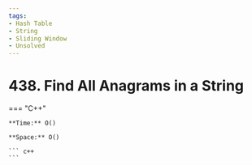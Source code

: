```yaml
---
tags:
- Hash Table
- String
- Sliding Window
- Unsolved
---
```



# 438. Find All Anagrams in a String

=== "C++"

    **Time:** O()

    **Space:** O()

    ``` c++
    ```